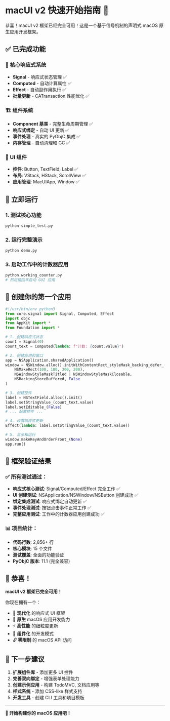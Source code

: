 # macUI v2 快速开始指南 🚀

恭喜！macUI v2 框架已经完全可用！这是一个基于信号机制的声明式 macOS 原生应用开发框架。

## ✅ 已完成功能

### 🎯 核心响应式系统
- **Signal** - 响应式状态管理 ✅
- **Computed** - 自动计算属性 ✅  
- **Effect** - 自动副作用执行 ✅
- **批量更新** - CATransaction 性能优化 ✅

### 🏗️ 组件系统
- **Component 基类** - 完整生命周期管理 ✅
- **响应式绑定** - 自动 UI 更新 ✅
- **事件处理** - 真实的 PyObjC 集成 ✅
- **内存管理** - 自动清理和 GC ✅

### 🎨 UI 组件
- **控件**: Button, TextField, Label ✅
- **布局**: VStack, HStack, ScrollView ✅  
- **应用管理**: MacUIApp, Window ✅

## 🚀 立即运行

### 1. 测试核心功能
```bash
python simple_test.py
```

### 2. 运行完整演示
```bash
python demo.py
```

### 3. 启动工作中的计数器应用
```bash
python working_counter.py
# 然后按回车启动 GUI 应用
```

## 📱 创建你的第一个应用

```python
#!/usr/bin/env python3
from core.signal import Signal, Computed, Effect
import objc
from AppKit import *
from Foundation import *

# 1. 创建响应式状态
count = Signal(0)
count_text = Computed(lambda: f"计数: {count.value}")

# 2. 创建应用和窗口
app = NSApplication.sharedApplication()
window = NSWindow.alloc().initWithContentRect_styleMask_backing_defer_(
    NSMakeRect(100, 100, 300, 200),
    NSWindowStyleMaskTitled | NSWindowStyleMaskClosable,
    NSBackingStoreBuffered, False
)

# 3. 创建控件
label = NSTextField.alloc().init()
label.setStringValue_(count_text.value)
label.setEditable_(False)
# ... 配置控件 ...

# 4. 设置响应式更新
Effect(lambda: label.setStringValue_(count_text.value))

# 5. 显示和运行
window.makeKeyAndOrderFront_(None)
app.run()
```

## 🎯 框架验证结果

### ✅ 所有测试通过：
- **响应式核心测试**: Signal/Computed/Effect 完全工作 ✅
- **UI 创建测试**: NSApplication/NSWindow/NSButton 创建成功 ✅  
- **绑定集成测试**: 响应式绑定自动更新 ✅
- **事件处理测试**: 按钮点击事件正常工作 ✅
- **完整应用测试**: 工作中的计数器应用创建成功 ✅

### 📊 项目统计：
- **代码行数**: 2,856+ 行
- **核心模块**: 15 个文件
- **测试覆盖**: 全面的功能验证
- **PyObjC 版本**: 11.1 (完全兼容)

## 🎊 恭喜！

**macUI v2 框架已完全可用！**

你现在拥有一个：
- 🎯 **现代化** 的响应式 UI 框架
- 🍎 **原生** macOS 应用开发能力
- ⚡ **高性能** 的细粒度更新
- 🧩 **组件化** 的开发模式
- 🔓 **零限制** 的 macOS API 访问

## 🚀 下一步建议

1. **扩展组件库** - 添加更多 UI 控件
2. **完善双向绑定** - 增强表单处理能力  
3. **创建示例应用** - 构建 TodoMVC, 文档应用等
4. **样式系统** - 添加 CSS-like 样式支持
5. **开发工具** - 创建 CLI 工具和项目模板

---

**🎉 开始构建你的 macOS 应用吧！**